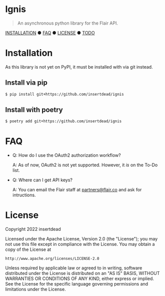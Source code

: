 # Ignis
> An asynchronous python library for the Flair API.

[INSTALLATION](#Installation) ● [FAQ](#FAQ) ● [LICENSE](#License) ● [TODO](TODO.md)

# Installation
As this library is not yet on PyPI, it must be installed with via git instead.

## Install via pip
```sh
$ pip install git+https://github.com/insertdead/ignis
```

## Install with poetry
```sh
$ poetry add git+https://github.com/insertdead/ignis
```

# FAQ
* Q: How do I use the OAuth2 authorization workflow?

  A: As of now, OAuth2 is not yet supported. However, it *is* on the To-Do list.

* Q: Where can I get API keys?

  A: You can email the Flair staff at [partners@flair.co](mailto:partners@flair.co) and ask for intructions.

# License
Copyright 2022 insertdead

Licensed under the Apache License, Version 2.0 (the "License");
you may not use this file except in compliance with the License.
You may obtain a copy of the License at

    http://www.apache.org/licenses/LICENSE-2.0

Unless required by applicable law or agreed to in writing, software
distributed under the License is distributed on an "AS IS" BASIS,
WITHOUT WARRANTIES OR CONDITIONS OF ANY KIND, either express or implied.
See the License for the specific language governing permissions and
limitations under the License.
